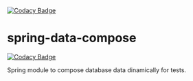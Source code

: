 [![Codacy Badge](https://api.codacy.com/project/badge/Grade/d4d0c3a0f6c04e0689af94007f23ea16)](https://www.codacy.com/app/prperiscal/spring-data-compose?utm_source=github.com&amp;utm_medium=referral&amp;utm_content=prperiscal/spring-data-compose&amp;utm_campaign=Badge_Grade)

# spring-data-compose

[![Codacy Badge](https://api.codacy.com/project/badge/Grade/abeeeeb11d214a2ab6ca94c34b7d83c2)](https://app.codacy.com/app/prperiscal/spring-data-compose?utm_source=github.com&utm_medium=referral&utm_content=prperiscal/spring-data-compose&utm_campaign=badger)

Spring module to compose database data dinamically for tests.

